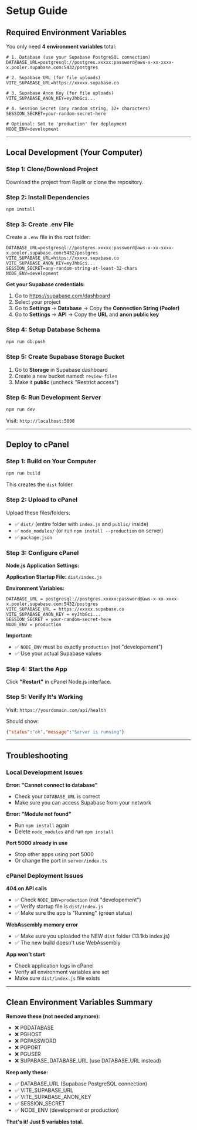 # Setup Guide

## Required Environment Variables

You only need **4 environment variables** total:

```env
# 1. Database (use your Supabase PostgreSQL connection)
DATABASE_URL=postgresql://postgres.xxxxx:password@aws-x-xx-xxxx-x.pooler.supabase.com:5432/postgres

# 2. Supabase URL (for file uploads)
VITE_SUPABASE_URL=https://xxxxx.supabase.co

# 3. Supabase Anon Key (for file uploads)
VITE_SUPABASE_ANON_KEY=eyJhbGci...

# 4. Session Secret (any random string, 32+ characters)
SESSION_SECRET=your-random-secret-here

# Optional: Set to 'production' for deployment
NODE_ENV=development
```

---

## Local Development (Your Computer)

### Step 1: Clone/Download Project
Download the project from Replit or clone the repository.

### Step 2: Install Dependencies
```bash
npm install
```

### Step 3: Create .env File
Create a `.env` file in the root folder:

```env
DATABASE_URL=postgresql://postgres.xxxxx:password@aws-x-xx-xxxx-x.pooler.supabase.com:5432/postgres
VITE_SUPABASE_URL=https://xxxxx.supabase.co
VITE_SUPABASE_ANON_KEY=eyJhbGci...
SESSION_SECRET=any-random-string-at-least-32-chars
NODE_ENV=development
```

**Get your Supabase credentials:**
1. Go to https://supabase.com/dashboard
2. Select your project
3. Go to **Settings** → **Database** → Copy the **Connection String (Pooler)**
4. Go to **Settings** → **API** → Copy the **URL** and **anon public key**

### Step 4: Setup Database Schema
```bash
npm run db:push
```

### Step 5: Create Supabase Storage Bucket
1. Go to **Storage** in Supabase dashboard
2. Create a new bucket named: `review-files`
3. Make it **public** (uncheck "Restrict access")

### Step 6: Run Development Server
```bash
npm run dev
```

Visit: `http://localhost:5000`

---

## Deploy to cPanel

### Step 1: Build on Your Computer
```bash
npm run build
```

This creates the `dist` folder.

### Step 2: Upload to cPanel
Upload these files/folders:
- ✅ `dist/` (entire folder with `index.js` and `public/` inside)
- ✅ `node_modules/` (or run `npm install --production` on server)
- ✅ `package.json`

### Step 3: Configure cPanel

**Node.js Application Settings:**

**Application Startup File**: `dist/index.js`

**Environment Variables:**
```
DATABASE_URL = postgresql://postgres.xxxxx:password@aws-x-xx-xxxx-x.pooler.supabase.com:5432/postgres
VITE_SUPABASE_URL = https://xxxxx.supabase.co
VITE_SUPABASE_ANON_KEY = eyJhbGci...
SESSION_SECRET = your-random-secret-here
NODE_ENV = production
```

**Important:** 
- ✅ `NODE_ENV` must be exactly `production` (not "developement")
- ✅ Use your actual Supabase values

### Step 4: Start the App
Click **"Restart"** in cPanel Node.js interface.

### Step 5: Verify It's Working
Visit: `https://yourdomain.com/api/health`

Should show:
```json
{"status":"ok","message":"Server is running"}
```

---

## Troubleshooting

### Local Development Issues

**Error: "Cannot connect to database"**
- Check your `DATABASE_URL` is correct
- Make sure you can access Supabase from your network

**Error: "Module not found"**
- Run `npm install` again
- Delete `node_modules` and run `npm install`

**Port 5000 already in use**
- Stop other apps using port 5000
- Or change the port in `server/index.ts`

### cPanel Deployment Issues

**404 on API calls**
- ✅ Check `NODE_ENV=production` (not "developement")
- ✅ Verify startup file is `dist/index.js`
- ✅ Make sure the app is "Running" (green status)

**WebAssembly memory error**
- ✅ Make sure you uploaded the NEW `dist` folder (13.1kb index.js)
- ✅ The new build doesn't use WebAssembly

**App won't start**
- Check application logs in cPanel
- Verify all environment variables are set
- Make sure `dist/index.js` file exists

---

## Clean Environment Variables Summary

**Remove these (not needed anymore):**
- ❌ PGDATABASE
- ❌ PGHOST
- ❌ PGPASSWORD
- ❌ PGPORT
- ❌ PGUSER
- ❌ SUPABASE_DATABASE_URL (use DATABASE_URL instead)

**Keep only these:**
- ✅ DATABASE_URL (Supabase PostgreSQL connection)
- ✅ VITE_SUPABASE_URL
- ✅ VITE_SUPABASE_ANON_KEY
- ✅ SESSION_SECRET
- ✅ NODE_ENV (development or production)

**That's it! Just 5 variables total.**
